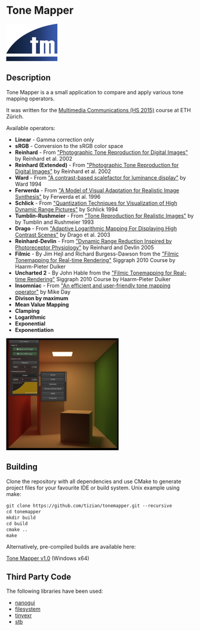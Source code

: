 # Tone Mapper
<img src="res/tonemapper.png" height="100">

## Description

Tone Mapper is a a small application to compare and apply various tone mapping operators.

It was written for the [Multimedia Communications (HS 2015)](https://graphics.ethz.ch/teaching/mmcom15/home.php) course at ETH Zürich.

Available operators:
* **Linear** - Gamma correction only
* **sRGB** - Conversion to the sRGB color space
* **Reinhard** - From ["Photographic Tone Reproduction for Digital Images"](http://www.cmap.polytechnique.fr/~peyre/cours/x2005signal/hdr_photographic.pdf) by Reinhard et al. 2002
* **Reinhard (Extended)** - From ["Photographic Tone Reproduction for Digital Images"](http://www.cmap.polytechnique.fr/~peyre/cours/x2005signal/hdr_photographic.pdf) by Reinhard et al. 2002
* **Ward** - From ["A contrast-based scalefactor for luminance display"](http://eetd.lbl.gov/sites/all/files/publications/lbl-35252.pdf) by Ward 1994
* **Ferwerda** - From ["A Model of Visual Adaptation for Realistic Image Synthesis"](http://mm.cse.wustl.edu/perceptionseminarresources/sig96.pdf) by Ferwerda et al. 1996
* **Schlick** - From ["Quantization Techniques for Visualization of High Dynamic Range Pictures"](http://citeseerx.ist.psu.edu/viewdoc/download?doi=10.1.1.43.7915&rep=rep1&type=pdf) by Schlick 1994
* **Tumblin-Rushmeier** - From ["Tone Reproduction for Realistic Images"](https://www.eecs.berkeley.edu/Research/Projects/CS/vision/classes/cs294-appearance_models/sp2001/cache/tumblin93.pdf) by by Tumblin and Rushmeier 1993
* **Drago** - From ["Adaptive Logarithmic Mapping For Displaying High Contrast Scenes"](http://resources.mpi-inf.mpg.de/tmo/logmap/logmap.pdf) by Drago et al. 2003
* **Reinhard-Devlin** - From ["Dynamic Range Reduction Inspired by Photoreceptor Physiology"](http://erikreinhard.com/papers/tvcg2005.pdf) by Reinhard and Devlin 2005
* **Filmic** - By Jim Hejl and Richard Burgess-Dawson from the ["Filmic Tonemapping for Real-time Rendering"](http://de.slideshare.net/hpduiker/filmic-tonemapping-for-realtime-rendering-siggraph-2010-color-course) Siggraph 2010 Course by Haarm-Pieter Duiker
* **Uncharted 2** - By John Hable from the ["Filmic Tonemapping for Real-time Rendering"](http://de.slideshare.net/hpduiker/filmic-tonemapping-for-realtime-rendering-siggraph-2010-color-course) Siggraph 2010 Course by Haarm-Pieter Duiker
* **Insomniac** - From ["An efficient and user-friendly tone mapping operator"](http://d3cw3dd2w32x2b.cloudfront.net/wp-content/uploads/2012/09/an-efficient-and-user-friendly-tone-mapping-operator.pdf) by Mike Day
* **Divison by maximum**
* **Mean Value Mapping**
* **Clamping**
* **Logarithmic**
* **Exponential**
* **Exponentiation**

<img src="res/screenshot.png" height="300">

## Building

Clone the repository with all dependencies and use CMake to generate project files for your favourite IDE or build system. Unix example using make:
```
git clone https://github.com/tizian/tonemapper.git --recursive
cd tonemapper
mkdir build
cd build
cmake ..
make
```

Alternatively, pre-compiled builds are available here:

[Tone Mapper v1.0](https://github.com/tizian/tonemapper/releases/download/v1.0-test/Tone.Mapper.1.0.Windows.x64.zip) (Windows x64)

## Third Party Code

The following libraries have been used:

* [nanogui](https://github.com/wjakob/nanogui)
* [filesystem](https://github.com/wjakob/filesystem)
* [tinyexr](https://github.com/syoyo/tinyexr)
* [stb](https://github.com/nothings/stb)
